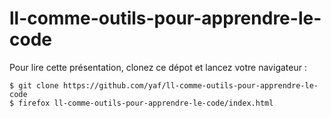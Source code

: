 # ll-comme-outils-pour-apprendre-le-code

Pour lire cette présentation, clonez ce dépot et lancez votre navigateur :

```
$ git clone https://github.com/yaf/ll-comme-outils-pour-apprendre-le-code
$ firefox ll-comme-outils-pour-apprendre-le-code/index.html
```
